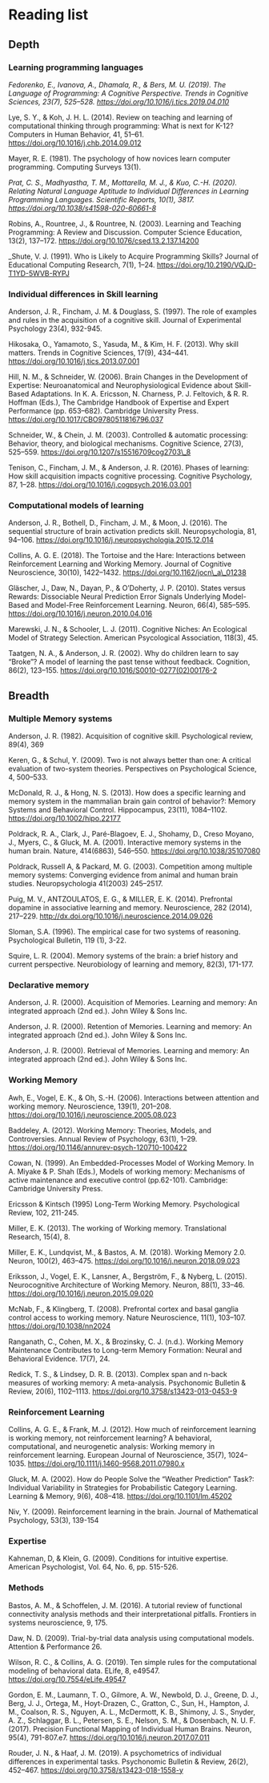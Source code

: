 # Reading list

## Depth

### Learning programming languages

_Fedorenko, E., Ivanova, A., Dhamala, R., & Bers, M. U. (2019). The Language of Programming: A Cognitive Perspective. Trends in Cognitive Sciences, 23(7), 525–528. https://doi.org/10.1016/j.tics.2019.04.010_

Lye, S. Y., & Koh, J. H. L. (2014). Review on teaching and learning of computational thinking through programming: What is next for K-12? Computers in Human Behavior, 41, 51–61. https://doi.org/10.1016/j.chb.2014.09.012

Mayer, R. E. (1981). The psychology of how novices learn computer programming. Computing Surveys 13(1). 

_Prat, C. S., Madhyastha, T. M., Mottarella, M. J., & Kuo, C.-H. (2020). Relating Natural Language Aptitude to Individual Differences in Learning Programming Languages. Scientific Reports, 10(1), 3817. https://doi.org/10.1038/s41598-020-60661-8_

Robins, A., Rountree, J., & Rountree, N. (2003). Learning and Teaching Programming: A Review and Discussion. Computer Science Education, 13(2), 137–172. https://doi.org/10.1076/csed.13.2.137.14200

\_Shute, V. J. (1991). Who is Likely to Acquire Programming Skills? Journal of Educational Computing Research, 7(1), 1–24. https://doi.org/10.2190/VQJD-T1YD-5WVB-RYPJ

### Individual differences in Skill learning

Anderson, J. R., Fincham, J. M. & Douglass, S. (1997). The role of examples and rules in the acquisition of a cognitive skill. Journal of Experimental Psychology 23(4), 932-945.

Hikosaka, O., Yamamoto, S., Yasuda, M., & Kim, H. F. (2013). Why skill matters. Trends in Cognitive Sciences, 17(9), 434–441. https://doi.org/10.1016/j.tics.2013.07.001

Hill, N. M., & Schneider, W. (2006). Brain Changes in the Development of Expertise: Neuroanatomical and Neurophysiological Evidence about Skill-Based Adaptations. In K. A. Ericsson, N. Charness, P. J. Feltovich, & R. R. Hoffman (Eds.), The Cambridge Handbook of Expertise and Expert Performance (pp. 653–682). Cambridge University Press. https://doi.org/10.1017/CBO9780511816796.037

Schneider, W., & Chein, J. M. (2003). Controlled & automatic processing: Behavior, theory, and biological mechanisms. Cognitive Science, 27(3), 525–559. https://doi.org/10.1207/s15516709cog2703\_8

Tenison, C., Fincham, J. M., & Anderson, J. R. (2016). Phases of learning: How skill acquisition impacts cognitive processing. Cognitive Psychology, 87, 1–28. https://doi.org/10.1016/j.cogpsych.2016.03.001

### Computational models of learning

Anderson, J. R., Bothell, D., Fincham, J. M., & Moon, J. (2016). The sequential structure of brain activation predicts skill. Neuropsychologia, 81, 94–106. https://doi.org/10.1016/j.neuropsychologia.2015.12.014


Collins, A. G. E. (2018). The Tortoise and the Hare: Interactions between Reinforcement Learning and Working Memory. Journal of Cognitive Neuroscience, 30(10), 1422–1432. https://doi.org/10.1162/jocn\_a\_01238

Gläscher, J., Daw, N., Dayan, P., & O’Doherty, J. P. (2010). States versus Rewards: Dissociable Neural Prediction Error Signals Underlying Model-Based and Model-Free Reinforcement Learning. Neuron, 66(4), 585–595. https://doi.org/10.1016/j.neuron.2010.04.016

Marewski, J. N., & Schooler, L. J. (2011). Cognitive Niches: An Ecological Model of Strategy Selection. American Psycological Association, 118(3), 45.

Taatgen, N. A., & Anderson, J. R. (2002). Why do children learn to say “Broke”? A model of learning the past tense without feedback. Cognition, 86(2), 123–155. https://doi.org/10.1016/S0010-0277(02)00176-2

## Breadth
### Multiple Memory systems

Anderson, J. R. (1982). Acquisition of cognitive skill. Psychological review, 89(4), 369

 Keren, G., & Schul, Y. (2009). Two is not always better than one: A critical evaluation of two-system theories. Perspectives on Psychological Science, 4, 500–533.

McDonald, R. J., & Hong, N. S. (2013). How does a specific learning and memory system in the mammalian brain gain control of behavior?: Memory Systems and Behavioral Control. Hippocampus, 23(11), 1084–1102. https://doi.org/10.1002/hipo.22177


Poldrack, R. A., Clark, J., Paré-Blagoev, E. J., Shohamy, D., Creso Moyano, J., Myers, C., & Gluck, M. A. (2001). Interactive memory systems in the human brain. Nature, 414(6863), 546–550. https://doi.org/10.1038/35107080

Poldrack, Russell A, & Packard, M. G. (2003). Competition among multiple memory systems: Converging evidence from animal and human brain studies. Neuropsychologia 41(2003) 245–2517.

Puig, M. V., ANTZOULATOS, E. G., & MILLER, E. K. (2014). Prefrontal dopamine in associative learning and memory. Neuroscience, 282 (2014), 217–229. http://dx.doi.org/10.1016/j.neuroscience.2014.09.026

Sloman, S.A. (1996).  The empirical case for two systems of reasoning.  Psychological Bulletin, 119   (1), 3-22.

Squire, L. R. (2004). Memory systems of the brain: a brief history and current perspective. Neurobiology of learning and memory, 82(3), 171-177. 




### Declarative memory

Anderson, J. R. (2000). Acquisition of Memories. Learning and memory: An integrated approach (2nd ed.). John 
Wiley & Sons Inc.

Anderson, J. R. (2000). Retention of Memories. Learning and memory: An integrated approach (2nd ed.). John Wiley & Sons Inc.

Anderson, J. R. (2000). Retrieval of Memories. Learning and memory: An integrated approach (2nd ed.). John Wiley & Sons Inc.


### Working Memory
Awh, E., Vogel, E. K., & Oh, S.-H. (2006). Interactions between attention and working memory. Neuroscience, 139(1), 201–208. https://doi.org/10.1016/j.neuroscience.2005.08.023

Baddeley, A. (2012). Working Memory: Theories, Models, and Controversies. Annual Review of Psychology, 63(1), 1–29. https://doi.org/10.1146/annurev-psych-120710-100422

 Cowan, N. (1999). An Embedded-Processes Model of Working Memory.  In A. Miyake & P. Shah (Eds.), Models of working memory: Mechanisms of active maintenance and executive control (pp.62-101).  Cambridge: Cambridge University Press.

Ericsson & Kintsch (1995) Long-Term Working Memory. Psychological Review, 102, 211-245.

Miller, E. K. (2013). The working of Working memory. Translational Research, 15(4), 8.

Miller, E. K., Lundqvist, M., & Bastos, A. M. (2018). Working Memory 2.0. Neuron, 100(2), 463–475. https://doi.org/10.1016/j.neuron.2018.09.023

Eriksson, J., Vogel, E. K., Lansner, A., Bergström, F., & Nyberg, L. (2015). Neurocognitive Architecture of Working Memory. Neuron, 88(1), 33–46. https://doi.org/10.1016/j.neuron.2015.09.020

McNab, F., & Klingberg, T. (2008). Prefrontal cortex and basal ganglia control access to working memory. Nature Neuroscience, 11(1), 103–107. https://doi.org/10.1038/nn2024

Ranganath, C., Cohen, M. X., & Brozinsky, C. J. (n.d.). Working Memory Maintenance Contributes to Long-term Memory Formation: Neural and Behavioral Evidence. 17(7), 24.

Redick, T. S., & Lindsey, D. R. B. (2013). Complex span and n-back measures of working memory: A meta-analysis. Psychonomic Bulletin & Review, 20(6), 1102–1113. https://doi.org/10.3758/s13423-013-0453-9


### Reinforcement Learning

Collins, A. G. E., & Frank, M. J. (2012). How much of reinforcement learning is working memory, not reinforcement learning? A behavioral, computational, and neurogenetic analysis: Working memory in reinforcement learning. European Journal of Neuroscience, 35(7), 1024–1035. https://doi.org/10.1111/j.1460-9568.2011.07980.x

Gluck, M. A. (2002). How do People Solve the “Weather Prediction” Task?: Individual Variability in Strategies for Probabilistic Category Learning. Learning & Memory, 9(6), 408–418. https://doi.org/10.1101/lm.45202

 Niv, Y. (2009). Reinforcement learning in the brain. Journal of Mathematical Psychology, 53(3), 139-154

### Expertise

Kahneman, D, & Klein, G. (2009). Conditions for intuitive expertise. American Psychologist, Vol. 64, No. 6, pp. 515-526.


### Methods

Bastos, A. M., & Schoffelen, J. M. (2016). A tutorial review of functional connectivity analysis methods and their interpretational pitfalls. Frontiers in systems neuroscience, 9, 175.

Daw, N. D. (2009). Trial-by-trial data analysis using computational models. Attention & Performance 26.

Wilson, R. C., & Collins, A. G. (2019). Ten simple rules for the computational modeling of behavioral data. ELife, 8, e49547. https://doi.org/10.7554/eLife.49547 

Gordon, E. M., Laumann, T. O., Gilmore, A. W., Newbold, D. J., Greene, D. J., Berg, J. J., Ortega, M., Hoyt-Drazen, C., Gratton, C., Sun, H., Hampton, J. M., Coalson, R. S., Nguyen, A. L., McDermott, K. B., Shimony, J. S., Snyder, A. Z., Schlaggar, B. L., Petersen, S. E., Nelson, S. M., & Dosenbach, N. U. F. (2017). Precision Functional Mapping of Individual Human Brains. Neuron, 95(4), 791-807.e7. https://doi.org/10.1016/j.neuron.2017.07.011

Rouder, J. N., & Haaf, J. M. (2019). A psychometrics of individual differences in experimental tasks. Psychonomic Bulletin & Review, 26(2), 452–467. https://doi.org/10.3758/s13423-018-1558-y



